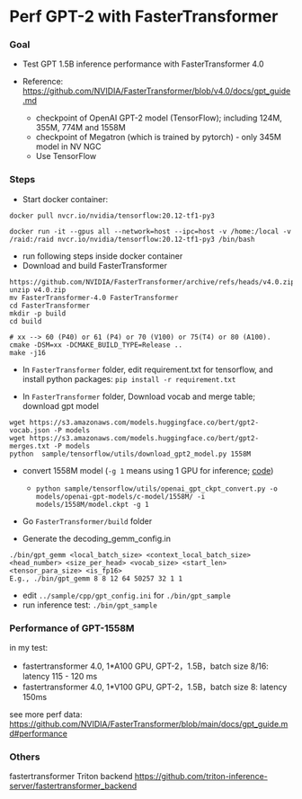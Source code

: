 # Perf GPT-2 with FasterTransformer

### Goal


* Test GPT 1.5B inference performance with FasterTransformer 4.0

* Reference: https://github.com/NVIDIA/FasterTransformer/blob/v4.0/docs/gpt_guide.md

  * checkpoint of OpenAI GPT-2 model (TensorFlow); including 124M, 355M, 774M and 1558M
  * checkpoint of Megatron (which is trained by pytorch) - only 345M model in NV NGC
  * Use TensorFlow 

### Steps


- Start docker container:

```
docker pull nvcr.io/nvidia/tensorflow:20.12-tf1-py3

docker run -it --gpus all --network=host --ipc=host -v /home:/local -v /raid:/raid nvcr.io/nvidia/tensorflow:20.12-tf1-py3 /bin/bash
```

- run following steps inside docker container
- Download and build FasterTransformer

```
https://github.com/NVIDIA/FasterTransformer/archive/refs/heads/v4.0.zip
unzip v4.0.zip
mv FasterTransformer-4.0 FasterTransformer
cd FasterTransformer
mkdir -p build
cd build

# xx --> 60 (P40) or 61 (P4) or 70 (V100) or 75(T4) or 80 (A100).
cmake -DSM=xx -DCMAKE_BUILD_TYPE=Release ..
make -j16

```

- In `FasterTransformer` folder, edit requirement.txt for tensorflow, and install python packages: `pip install -r requirement.txt`

- In `FasterTransformer` folder, Download vocab and merge table; download gpt model

```
wget https://s3.amazonaws.com/models.huggingface.co/bert/gpt2-vocab.json -P models
wget https://s3.amazonaws.com/models.huggingface.co/bert/gpt2-merges.txt -P models
python  sample/tensorflow/utils/download_gpt2_model.py 1558M
```

- convert 1558M model (`-g 1` means using 1 GPU for inference; [code](https://github.com/NVIDIA/FasterTransformer/blob/v4.0/sample/tensorflow/utils/openai_gpt_ckpt_convert.py#L175))

    *  `python sample/tensorflow/utils/openai_gpt_ckpt_convert.py -o models/openai-gpt-models/c-model/1558M/ -i models/1558M/model.ckpt -g 1`


- Go `FasterTransformer/build` folder
- Generate the decoding_gemm_config.in

```
./bin/gpt_gemm <local_batch_size> <context_local_batch_size> <head_number> <size_per_head> <vocab_size> <start_len> <tensor_para_size> <is_fp16>
E.g., ./bin/gpt_gemm 8 8 12 64 50257 32 1 1

```

- edit `../sample/cpp/gpt_config.ini` for `./bin/gpt_sample`
- run inference test: `./bin/gpt_sample`


### Performance of GPT-1558M

in my test:

- fastertransformer 4.0, 1*A100 GPU, GPT-2，1.5B，batch size 8/16: latency  115 - 120 ms
- fastertransformer 4.0, 1*V100 GPU, GPT-2，1.5B，batch size 8: latency  150ms  

see more perf data: https://github.com/NVIDIA/FasterTransformer/blob/main/docs/gpt_guide.md#performance

### Others

fastertransformer  Triton backend https://github.com/triton-inference-server/fastertransformer_backend

